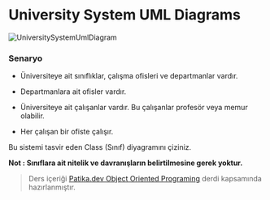 # University System UML Diagrams

 ![UniversitySystemUmlDiagram](https://user-images.githubusercontent.com/39422788/225619221-b9db266c-272f-4ea8-a409-a8afd95679bc.jpg)
 
 
 ### Senaryo


- Üniversiteye ait sınıflıklar, çalışma ofisleri ve departmanlar vardır.

- Departmanlara ait ofisler vardır.
- Üniversiteye ait çalışanlar vardır. Bu çalışanlar profesör veya memur olabilir.

- Her çalışan bir ofiste çalışır.

Bu sistemi tasvir eden Class (Sınıf) diyagramını çiziniz.

**Not : Sınıflara ait nitelik ve davranışların belirtilmesine gerek yoktur.**
 
> Ders içeriği [Patika.dev Object Oriented Programing](https://app.patika.dev/courses/oop/odev-university) derdi kapsamında hazırlanmıştır.


